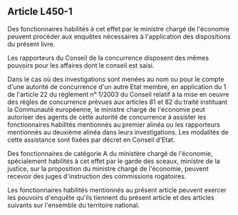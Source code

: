 Article L450-1
----
Des fonctionnaires habilités à cet effet par le ministre chargé de l'économie
peuvent procéder aux enquêtes nécessaires à l'application des dispositions du
présent livre.

Les rapporteurs du Conseil de la concurrence disposent des mêmes pouvoirs pour
les affaires dont le conseil est saisi.

Dans le cas où des investigations sont menées au nom ou pour le compte d'une
autorité de concurrence d'un autre Etat membre, en application du 1 de l'article
22 du règlement n° 1/2003 du Conseil relatif à la mise en oeuvre des règles de
concurrence prévues aux articles 81 et 82 du traité instituant la Communauté
européenne, le ministre chargé de l'économie peut autoriser des agents de cette
autorité de concurrence à assister les fonctionnaires habilités mentionnés au
premier alinéa ou les rapporteurs mentionnés au deuxième alinéa dans leurs
investigations. Les modalités de cette assistance sont fixées par décret en
Conseil d'Etat.

Des fonctionnaires de catégorie A du ministère chargé de l'économie,
spécialement habilités à cet effet par le garde des sceaux, ministre de la
justice, sur la proposition du ministre chargé de l'économie, peuvent recevoir
des juges d'instruction des commissions rogatoires.

Les fonctionnaires habilités mentionnés au présent article peuvent exercer les
pouvoirs d'enquête qu'ils tiennent du présent article et des articles suivants
sur l'ensemble du territoire national.

